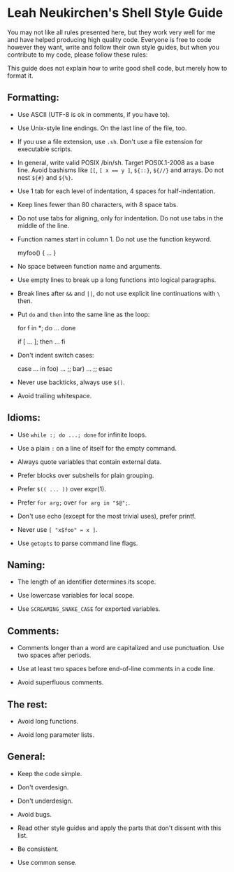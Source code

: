 # Leah Neukirchen's Shell Style Guide

You may not like all rules presented here, but they work very well for
me and have helped producing high quality code.  Everyone is free to
code however they want, write and follow their own style guides, but
when you contribute to my code, please follow these rules:

This guide does not explain how to write good shell code,
but merely how to format it.

## Formatting:

* Use ASCII (UTF-8 is ok in comments, if you have to).

* Use Unix-style line endings.  On the last line of the file, too.

* If you use a file extension, use `.sh`.
  Don't use a file extension for executable scripts.

* In general, write valid POSIX /bin/sh.  Target POSIX.1-2008 as a base line.
  Avoid bashisms like `[[`, `[ x == y ]`, `${::}`, `${//}` and arrays.
  Do not nest `${#}` and `${%}`.

* Use 1 tab for each level of indentation, 4 spaces for half-indentation.

* Keep lines fewer than 80 characters, with 8 space tabs.

* Do not use tabs for aligning, only for indentation.
  Do not use tabs in the middle of the line.

* Function names start in column 1.  Do not use the function keyword.

	myfoo() {
		...
	}

* No space between function name and arguments.

* Use empty lines to break up a long functions into logical paragraphs.

* Break lines after `&&` and `||`, do not use explicit line
  continuations with `\` then.

* Put `do` and `then` into the same line as the loop:

	for f in *; do
		...
	done

	if [ ... ]; then
		...
	fi

* Don't indent switch cases:

	case ... in
	foo)
		...
		;;
	bar)
		...
		;;
	esac

* Never use backticks, always use `$()`.

* Avoid trailing whitespace.

## Idioms:

* Use `while :; do ...; done` for infinite loops.

* Use a plain `:` on a line of itself for the empty command.

* Always quote variables that contain external data.

* Prefer blocks over subshells for plain grouping.

* Prefer `$(( ... ))` over expr(1).

* Prefer `for arg;` over `for arg in "$@";`.

* Don't use echo (except for the most trivial uses), prefer printf.

* Never use `[ "x$foo" = x ]`.

* Use `getopts` to parse command line flags.

## Naming:

* The length of an identifier determines its scope.

* Use lowercase variables for local scope.

* Use `SCREAMING_SNAKE_CASE` for exported variables.

## Comments:

* Comments longer than a word are capitalized and use punctuation.
  Use two spaces after periods.

* Use at least two spaces before end-of-line comments in a code line.

* Avoid superfluous comments.

## The rest:

* Avoid long functions.

* Avoid long parameter lists.

## General:

* Keep the code simple.

* Don't overdesign.

* Don't underdesign.

* Avoid bugs.

* Read other style guides and apply the parts that don't dissent with
  this list.

* Be consistent.

* Use common sense.
